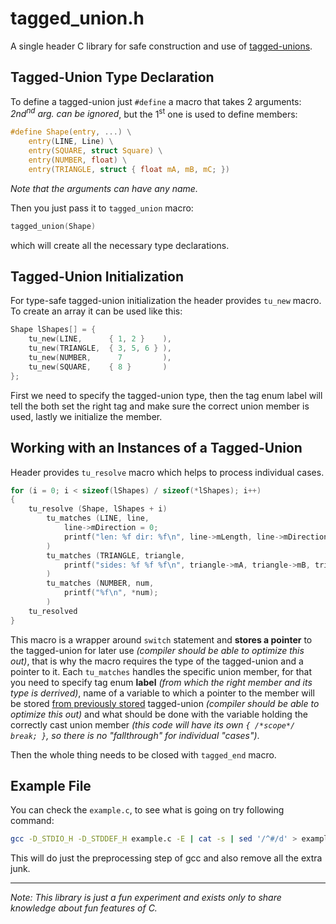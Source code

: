 # tagged_union.h
A single header C library for safe construction and use of [tagged-unions](https://en.wikipedia.org/wiki/Tagged_union).

## Tagged-Union Type Declaration
To define a tagged-union just `#define` a macro that takes 2 arguments:
_2nd<sup>nd</sup> arg. can be ignored_, but the 1<sup>st</sup> one is used to define members:
```c
#define Shape(entry, ...) \
    entry(LINE, Line) \
    entry(SQUARE, struct Square) \
    entry(NUMBER, float) \
    entry(TRIANGLE, struct { float mA, mB, mC; })
```
_Note that the arguments can have any name._

Then you just pass it to `tagged_union` macro:
```c
tagged_union(Shape)
```
which will create all the necessary type declarations.

## Tagged-Union Initialization
For type-safe tagged-union initialization the header provides `tu_new` macro.
To create an array it can be used like this:
```c
Shape lShapes[] = {
    tu_new(LINE,      { 1, 2 }    ),
    tu_new(TRIANGLE,  { 3, 5, 6 } ),
    tu_new(NUMBER,      7         ),
    tu_new(SQUARE,    { 8 }       )
};
```
First we need to specify the tagged-union type,
then the tag enum label will tell the both set the right tag and make sure the correct union member is used,
lastly we initialize the member.

## Working with an Instances of a Tagged-Union
Header provides `tu_resolve` macro which helps to process individual cases.
```c
for (i = 0; i < sizeof(lShapes) / sizeof(*lShapes); i++)
{
    tu_resolve (Shape, lShapes + i)
        tu_matches (LINE, line,
            line->mDirection = 0;
            printf("len: %f dir: %f\n", line->mLength, line->mDirection);
        )
        tu_matches (TRIANGLE, triangle,
            printf("sides: %f %f %f\n", triangle->mA, triangle->mB, triangle->mC);
        )
        tu_matches (NUMBER, num,
            printf("%f\n", *num);
        )
    tu_resolved
}
```
This macro is a wrapper around `switch` statement and <span id="stored-tu-ptr">**stores a pointer**</span> to the tagged-union for later use _(compiler should be able to optimize this out)_,
that is why the macro requires the type of the tagged-union and a pointer to it.
Each `tu_matches` handles the specific union member,
for that you need to specify tag enum **label** _(from which the right member and its type is derrived)_,
name of a variable to which a pointer to the member will be stored [from previously stored](#stored-tu-ptr) tagged-union _(compiler should be able to optimize this out)_ and 
what should be done with the variable holding the correctly cast union member _(this code will have its own `{ /*scope*/ break; }`, so there is no "fallthrough" for individual "cases")_.

Then the whole thing needs to be closed with `tagged_end` macro.

## Example File
You can check the `example.c`, to see what is going on try following command:
```bash
gcc -D_STDIO_H -D_STDDEF_H example.c -E | cat -s | sed '/^#/d' > example.i
```
This will do just the preprocessing step of gcc and also remove all the extra junk.

---
_Note: This library is just a fun experiment and exists only to share knowledge about fun features of C._
